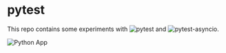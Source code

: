 # pytest

This repo contains some experiments with ![pytest](https://docs.pytest.org/en/7.2.x/) and ![pytest-asyncio](https://pypi.org/project/pytest-asyncio/).

![Python App](https://github.com/pgit/pytest/actions/workflows/python-app/badge.svg)

